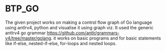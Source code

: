 # BTP_GO

The given project works on making a control flow graph of Go language using antlrv4, python and visualise it using graph viz. It used the generic antlrv4 go grammar https://github.com/antlr/grammars-v4/tree/master/golang.
it works on basic programs and for basic statements like if-else, nested-if-else, for-loops and nested loops.
